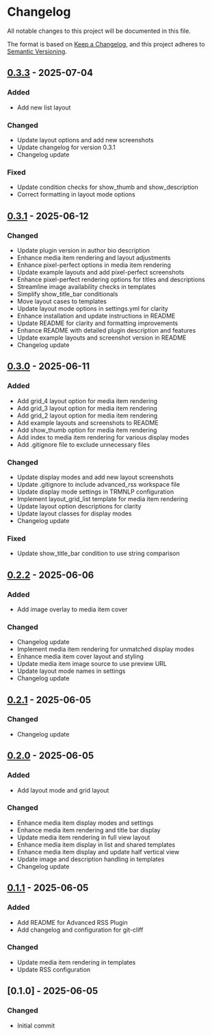 # Changelog

All notable changes to this project will be documented in this file.

The format is based on [Keep a Changelog](https://keepachangelog.com/en/1.0.0/),
and this project adheres to [Semantic Versioning](https://semver.org/spec/v2.0.0.html).

## [0.3.3] - 2025-07-04

### Added

- Add new list layout

### Changed

- Update layout options and add new screenshots
- Update changelog for version 0.3.1
- Changelog update

### Fixed

- Update condition checks for show_thumb and show_description
- Correct formatting in layout mode options

## [0.3.1] - 2025-06-12

### Changed

- Update plugin version in author bio description
- Enhance media item rendering and layout adjustments
- Enhance pixel-perfect options in media item rendering
- Update example layouts and add pixel-perfect screenshots
- Enhance pixel-perfect rendering options for titles and descriptions
- Streamline image availability checks in templates
- Simplify show_title_bar conditionals
- Move layout cases to templates
- Update layout mode options in settings.yml for clarity
- Enhance installation and update instructions in README
- Update README for clarity and formatting improvements
- Enhance README with detailed plugin description and features
- Update example layouts and screenshot version in README
- Changelog update

## [0.3.0] - 2025-06-11

### Added

- Add grid_4 layout option for media item rendering
- Add grid_3 layout option for media item rendering
- Add grid_2 layout option for media item rendering
- Add example layouts and screenshots to README
- Add show_thumb option for media item rendering
- Add index to media item rendering for various display modes
- Add .gitignore file to exclude unnecessary files

### Changed

- Update display modes and add new layout screenshots
- Update .gitignore to include advanced_rss workspace file
- Update display mode settings in TRMNLP configuration
- Implement layout_grid_list template for media item rendering
- Update layout option descriptions for clarity
- Update layout classes for display modes
- Changelog update

### Fixed

- Update show_title_bar condition to use string comparison

## [0.2.2] - 2025-06-06

### Added

- Add image overlay to media item cover

### Changed

- Changelog update
- Implement media item rendering for unmatched display modes
- Enhance media item cover layout and styling
- Update media item image source to use preview URL
- Update layout mode names in settings
- Changelog update

## [0.2.1] - 2025-06-05

### Changed

- Changelog update

## [0.2.0] - 2025-06-05

### Added

- Add layout mode and grid layout

### Changed

- Enhance media item display modes and settings
- Enhance media item rendering and title bar display
- Update media item rendering in full view layout
- Enhance media item display in list and shared templates
- Enhance media item display and update half vertical view
- Update image and description handling in templates
- Changelog update

## [0.1.1] - 2025-06-05

### Added

- Add README for Advanced RSS Plugin
- Add changelog and configuration for git-cliff

### Changed

- Update media item rendering in templates
- Update RSS configuration

## [0.1.0] - 2025-06-05

### Changed

- Initial commit

[0.3.3]: https://github.com/heroheman/trmnl_advanced_rss/compare/v0.3.1..v0.3.3
[0.3.1]: https://github.com/heroheman/trmnl_advanced_rss/compare/v0.3.0..v0.3.1
[0.3.0]: https://github.com/heroheman/trmnl_advanced_rss/compare/v0.2.2..v0.3.0
[0.2.2]: https://github.com/heroheman/trmnl_advanced_rss/compare/v0.2.1..v0.2.2
[0.2.1]: https://github.com/heroheman/trmnl_advanced_rss/compare/v0.2.0..v0.2.1
[0.2.0]: https://github.com/heroheman/trmnl_advanced_rss/compare/v0.1.1..v0.2.0
[0.1.1]: https://github.com/heroheman/trmnl_advanced_rss/compare/v0.1.0..v0.1.1

<!-- generated by git-cliff -->

